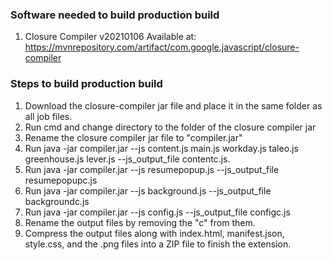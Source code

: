 ### Software needed to build production build
1. Closure Compiler v20210106
Available at: https://mvnrepository.com/artifact/com.google.javascript/closure-compiler 

### Steps to build production build
1. Download the closure-compiler jar file and place it in the same folder as all job files.
2. Run cmd and change directory to the folder of the closure compiler jar
3. Rename the closure compiler jar file to "compiler.jar"
4. Run java -jar compiler.jar --js content.js main.js workday.js taleo.js greenhouse.js lever.js --js_output_file contentc.js.
5. Run java -jar compiler.jar --js resumepopup.js --js_output_file resumepopupc.js
6. Run java -jar compiler.jar --js background.js --js_output_file backgroundc.js
7. Run java -jar compiler.jar --js config.js --js_output_file configc.js
8. Rename the output files by removing the "c" from them. 
9. Compress the output files along with index.html, manifest.json, style.css, and the .png files into a ZIP file to finish the extension.

